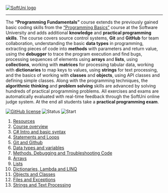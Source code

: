   <a href="https://softuni.bg/trainings/courses" rel="Courses">  ![SoftUni logo][logo] <a/>

[logo]: http://innovationstarterbox.bg/wp-content/uploads/2016/05/Softuni_logo_trasparent.png "Logo Title Text 2"

---
The **“Programming Fundamentals”** course extends the previously gained basic coding skills from the <a href="https://softuni.bg/courses/programming-basics">“Programming Basics”</a> course at the Software University and adds additional **knowledge** and **practical programming skills**.
The course covers source control systems, **Git** and **GitHub** for team collaboration, understanding the basic **data types** in programming, extracting pieces of code into **methods** with parameters and return value, using the **debugger** to trace the program execution and find bugs, processing sequences of elements using **arrays** and **lists**, using **collections**, working with **matrices** for processing tabular data, working with **dictionaries** to map keys to values, using **strings** for text processing, and the basics of working with **classes** and **objects**, using API classes and defining simple classes.
Along with the programming techniques, the **algorithmic thinking** and **problem solving** skills are advanced by solving hundreds of practical programming problems. All exercises and exams are automatically evaluated with real-time feedback through the SoftUni online judge system. At the end all students take a **practical programming exam**.

[![GitHub license](https://img.shields.io/badge/license-MIT-blue.svg?style=flat-square)](https://raw.githubusercontent.com/quakendev/FundamentalsCSharp_Sept2017/master/LICENSE.md)
![Status](https://img.shields.io/badge/status-IN%20PROGRESS-blue.svg?style=flat-square)
![Start](https://img.shields.io/badge/start-18.09.2017-blue.svg?style=flat-square) 

1. <a href="https://github.com/quakeN/ProgrammingFundamentals_Sept2017/tree/master/01.%20Resources" > Resources </a> 
2. <a href="https://github.com/quakeN/ProgrammingFundamentals_Sept2017/tree/master/02.%20Overview" > Course overview </a> 
3. <a href="https://github.com/quakeN/ProgrammingFundamentals_Sept2017/tree/master/03.%20Intro%20and%20basic%20syntax" > C# Intro and basic syntax </a>
4. <a href="https://github.com/quakeN/ProgrammingFundamentals_Sept2017/tree/master/04.%20Statements%20and%20loops" > Statements and Loops </a>
5. <a href="https://github.com/quakeN/ProgrammingFundamentals_Sept2017/tree/master/05.%20Git%20and%20Github" > Git and Github </a>
6. <a href="https://github.com/quakeN/ProgrammingFundamentals_Sept2017/tree/master/06.%20Data%20types%20and%20variables" > Data types and variables </a>
7. <a href="https://github.com/quakeN/ProgrammingFundamentals_Sept2017/tree/master/07.%20Methods.%20Debugging%20and%20Troubleshooting%20Code" > Methods. Debugging and Troubleshooting Code </a>
8. <a href="https://github.com/quakeN/ProgrammingFundamentals_Sept2017/tree/master/08.%20Arrays" > Arrays </a>
9. <a href="https://github.com/quakeN/ProgrammingFundamentals_Sept2017/tree/master/09.%20Lists" > Lists </a>
10. <a href="https://github.com/quakeN/ProgrammingFundamentals_Sept2017/tree/master/10.%20Dictionaries%2C%20Lambda%20and%20LINQ" > Dictionaries, Lambda and LINQ </a>
11. <a href="https://github.com/quakeN/ProgrammingFundamentals_Sept2017/tree/master/11.%20Objects%20and%20Classes" > Objects and Classes </a>
12. <a href="https://github.com/quakeN/ProgrammingFundamentals_Sept2017/tree/master/12.%20Files%20And%20Exceptions" > Files and Exceptions </a>
13. <a href="https://github.com/quakeN/ProgrammingFundamentals_Sept2017/tree/master/13.%20Strings%20and%20Text%20Processing" > Strings and Text Processing </a>

